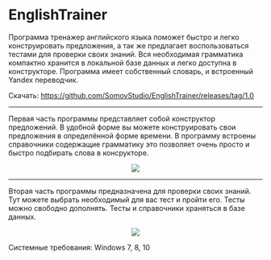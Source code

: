 # EnglishTrainer
Программа тренажер английского языка поможет быстро и легко конструировать предложения, а так же предлагает воспользоваться тестами для проверки своих знаний.
Вся необходимая грамматика компактно хранится в локальной базе данных и легко доступна в конструкторе.
Программа имеет собственный словарь, и встроенный Yandex переводчик.

Скачать: https://github.com/SomovStudio/EnglishTrainer/releases/tag/1.0

<hr>
Первая часть программы представляет собой конструктор предложений.
В удобной форме вы можете конструировать свои предложения в определённой форме времени.
В программу встроены справочники содержащие грамматику это позволяет очень просто и быстро подбирать слова в консрукторе.

<p align="center">
  <img src="https://somov-qa.github.io/img/projects/english_trainer/english_trainer_1.png">
</p>

<hr>
Вторая часть программы предназначена для проверки своих знаний.
Тут можете выбрать необходимый для вас тест и пройти его.
Тесты можно свободно дополнять.
Тесты и справочники храняться в базе данных.

<p align="center">
  <img src="https://somov-qa.github.io/img/projects/english_trainer/english_trainer_2.png">
</p>

Системные требования: Windows 7, 8, 10